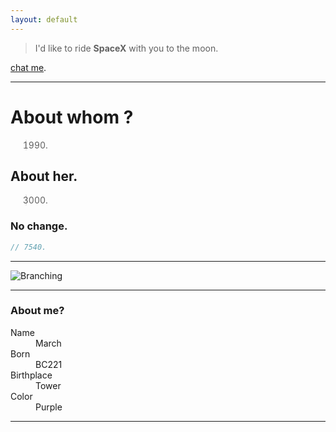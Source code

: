 ```yaml
---
layout: default
---
```


> I'd like to ride **SpaceX** with you to the moon.

[chat me](chat.spacex.host).

* * *

# About whom ?

> 1990.

## About her.

> 3000.

### No change.

```js
// 7540.
```

* * *

![Branching](https://img1.mydrivers.com/img/20200528/s_dad1f1a12a824b109e90ef376cdb6c84.jpg)

* * *

### About me?

<dl>
<dt>Name</dt>
<dd>March</dd>
<dt>Born</dt>
<dd>BC221</dd>
<dt>Birthplace</dt>
<dd>Tower</dd>
<dt>Color</dt>
<dd>Purple</dd>
</dl>

* * *
